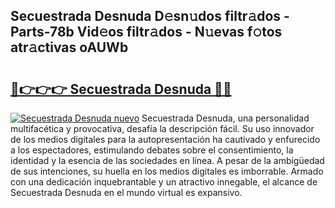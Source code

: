 ## Secuestrada Desnuda D𝚎sn𝚞dos filtr𝚊dos - Parts-78b Vid𝚎os filtr𝚊dos - N𝚞evas f𝚘tos atr𝚊ctivas oAUWb

# <h2><a href="http://mbbbaq.tromn.icu/?c=Secuestrada+Desnuda">🔗👉👉👉 Secuestrada Desnuda 🔗🔗</a></h2>

[![Secuestrada Desnuda nuevo](https://i.imgur.com/pEAQMta.gif)](http://mbbbaq.tromn.icu/?c=Secuestrada+Desnuda)
Secuestrada Desnuda, una personalidad multifacética y provocativa, desafía la descripción fácil. Su uso innovador de los medios digitales para la autopresentación ha cautivado y enfurecido a los espectadores, estimulando debates sobre el consentimiento, la identidad y la esencia de las sociedades en línea. A pesar de la ambigüedad de sus intenciones, su huella en los medios digitales es imborrable. Armado con una dedicación inquebrantable y un atractivo innegable, el alcance de Secuestrada Desnuda en el mundo virtual es expansivo.
